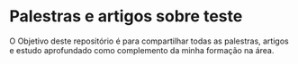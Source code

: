 # Palestras e artigos sobre teste

O Objetivo deste repositório é para compartilhar todas as palestras, artigos e estudo aprofundado como complemento da minha formação na área.
